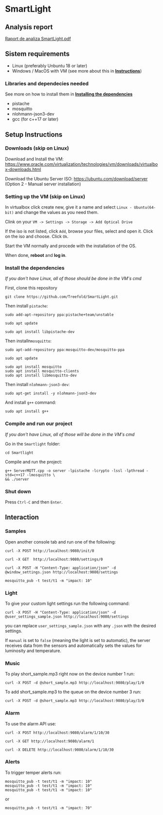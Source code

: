 # SmartLight

## Analysis report

[Raport de analiza SmartLight.pdf](https://github.com/Treefold/SmartLight/blob/aef9e5cbc2f3b164e6b45a3e0472d3f155057536/Raport%20de%20analiza%20SmartLight.pdf)

## Sistem requirements

- Linux (preferably Unbuntu 18 or later)
- Windows / MacOS with VM (see more about this in [**Instructions**](https://github.com/Treefold/SmartLight/blob/main/README.md#instructions))

### Libraries and dependecies needed

See more on how to install them in [**Installing the dependencies**](https://github.com/Treefold/SmartLight/blob/aef9e5cbc2f3b164e6b45a3e0472d3f155057536/README.md#installing-the-dependencies)

- pistache
- mosquitto
- nlohmann-json3-dev
- gcc (for c++17 or later)

## Setup Instructions

### Downloads (skip on Linux)

Download and Install the VM: https://www.oracle.com/virtualization/technologies/vm/downloads/virtualbox-downloads.html

Download the Ubuntu Server ISO: https://ubuntu.com/download/server (Option 2 - Manual server installation)

### Setting up the VM (skip on Linux)

In virtualbox click create new, give it a name and select `Linux - Ubuntu(64-bit)` and change the values as you need them.

Clink on your `VM -> Settings -> Storage -> Add Optical Drive`

If the iso is not listed, click `Add`, browse your files, select and open it.
Click on the iso and choose.
Click `Ok`.

Start the VM normally and procede with the installation of the OS.

When done, **reboot** and **log in**.

### Install the dependencies

_If you don't have Linux, all of those should be done in the VM's cmd_

First, clone this repository
	
	git clone https://github.com/Treefold/SmartLight.git

Then install `pistache`:

	sudo add-apt-repository ppa:pistache+team/unstable
	
	sudo apt update
	
	sudo apt install libpistache-dev

Then installn`mosquitto`:

	sudo apt-add-repository ppa:mosquitto-dev/mosquitto-ppa
	
	sudo apt update
	
	sudo apt install mosquitto
	sudo apt install mosquitto-clients
	sudo apt install libmosquitto-dev

Then install `nlohmann-json3-dev`:

	sudo apt-get install -y nlohmann-json3-dev

And install `g++` command:

	sudo apt install g++

### Compile and run our project
_If you don't have Linux, all of those will be done in the VM's cmd_

Go in the `Smartlight` folder: 

	cd Smartlight
	
Compile and run the project:

	g++ ServerMQTT.cpp -o server -lpistache -lcrypto -lssl -lpthread -std=c++17 -lmosquitto \
	&& ./server

### Shut down

Press `Ctrl-C` and then `Enter`.


## Interaction

### Samples

Open another console tab and run one of the following:
	
	curl -X POST http://localhost:9080/init/0
	
	curl -X GET  http://localhost:9080/settings/0
	
	curl -X POST -H "Content-Type: application/json" -d @window_settings.json http://localhost:9080/settings
	
	mosquitto_pub -t test/t1 -m "impact: 10"

### Light

To give your custom light settings run the following command:
	
	curl -X POST -H "Content-Type: application/json" -d @user_settings_sample.json http://localhost:9080/settings
	
you can replace `user_settings_sample.json` with any `.json` with the desired settings.

If `manual` is set to `false` (meaning the light is set to automatic), the server receives data from the sensors and automatically sets the values for luminosity and temperature.

### Music

To play short_sample.mp3 right now on the device number 1 run:

	curl -X POST -d @short_sample.mp3 http://localhost:9080/play/1/0

To add short_sample.mp3 to the queue on the device number 3 run:

	curl -X POST -d @short_sample.mp3 http://localhost:9080/play/3/0

### Alarm
To use the alarm API use:
	
	curl -X POST http://localhost:9080/alarm/1/10/30
	
	curl -X GET http://localhost:9080/alarm/1
	
	curl -X DELETE http://localhost:9080/alarm/1/10/30

### Alerts

To trigger temper alerts run:
	
	mosquitto_pub -t test/t1 -m "impact: 10"
	mosquitto_pub -t test/t1 -m "impact: 10"
	mosquitto_pub -t test/t1 -m "impact: 10"

or

	mosquitto_pub -t test/t1 -m "impact: 70"
